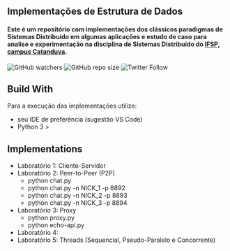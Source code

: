 ## Implementações de Estrutura de Dados

#### Este é um repositório com implementações dos clássicos paradigmas de Sistemas Distribuído em algumas aplicações e estudo de caso para analise e experimentação na disciplina de Sistemas Distribuído do [IFSP, campus Catanduva](https://ctd.ifsp.edu.br/). 

![GitHub watchers](https://img.shields.io/github/watchers/flaviol-souza/sistemas-distribuidos?style=social)
![GitHub repo size](https://img.shields.io/github/repo-size/flaviol-souza/sistemas-distribuidos)
![Twitter Follow](https://img.shields.io/twitter/follow/flaviolsouza?style=social)

## Build With
Para a execução das implementações utilize: 
* seu IDE de preferência (sugestão VS Code)
* Python 3 >

## Implementations 
* Laboratório 1: Cliente-Servidor
* Laboratório 2: Peer-to-Peer (P2P)
  - python chat.py 
  - python chat.py -n NICK_1 -p 8892
  - python chat.py -n NICK_2 -p 8893
  - python chat.py -n NICK_3 -p 8894
* Laboratório 3: Proxy
  - python proxy.py
  - python echo-api.py
* Laboratório 4: 
* Laboratório 5: Threads (Sequencial, Pseudo-Paralelo e Concorrente)
